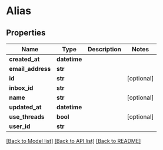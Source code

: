 # Alias

## Properties
Name | Type | Description | Notes
------------ | ------------- | ------------- | -------------
**created_at** | **datetime** |  | 
**email_address** | **str** |  | 
**id** | **str** |  | [optional] 
**inbox_id** | **str** |  | 
**name** | **str** |  | [optional] 
**updated_at** | **datetime** |  | 
**use_threads** | **bool** |  | [optional] 
**user_id** | **str** |  | 

[[Back to Model list]](../README.md#documentation-for-models) [[Back to API list]](../README.md#documentation-for-api-endpoints) [[Back to README]](../README.md)


